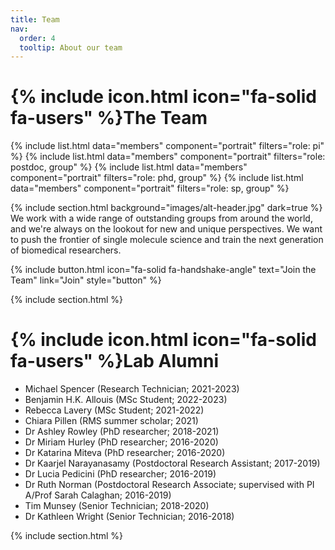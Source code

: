 ```yaml
---
title: Team
nav:
  order: 4
  tooltip: About our team
---
```


# {% include icon.html icon="fa-solid fa-users" %}The Team

{% include list.html data="members" component="portrait" filters="role: pi" %}
{% include list.html data="members" component="portrait" filters="role: postdoc, group" %}
{% include list.html data="members" component="portrait" filters="role: phd, group" %}
{% include list.html data="members" component="portrait" filters="role: sp, group" %}

{% include section.html background="images/alt-header.jpg" dark=true %}
We work with a wide range of outstanding groups from around the world, and we're always on the lookout for new and unique perspectives.
We want to push the frontier of single molecule science and train the next generation of biomedical researchers.

{%
  include button.html
  icon="fa-solid fa-handshake-angle"
  text="Join the Team"
  link="Join"
  style="button"
%}

{% include section.html %}


# {% include icon.html icon="fa-solid fa-users" %}Lab Alumni

- Michael Spencer (Research Technician; 2021-2023)
- Benjamin H.K. Allouis (MSc Student; 2022-2023)
- Rebecca Lavery (MSc Student; 2021-2022)
- Chiara Pillen (RMS summer scholar; 2021)
- Dr Ashley Rowley (PhD researcher; 2018-2021)
- Dr Miriam Hurley (PhD researcher; 2016-2020)
- Dr Katarina Miteva (PhD researcher; 2016-2020)
- Dr Kaarjel Narayanasamy (Postdoctoral Research Assistant; 2017-2019)
- Dr Lucia Pedicini (PhD researcher; 2016-2019)
- Dr Ruth Norman (Postdoctoral Research Associate; supervised with PI A/Prof Sarah Calaghan; 2016-2019)
- Tim Munsey (Senior Technician; 2018-2020)
- Dr Kathleen Wright (Senior Technician; 2016-2018)

{% include section.html %}


